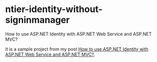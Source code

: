 # ntier-identity-without-signinmanager
How to use ASP.NET Identity with ASP.NET Web Service and ASP.NET MVC?

It is a sample project from my post [How to use ASP.NET Identity with ASP.NET Web Service and ASP.NET MVC?](http://codecultivation.com/how-to-use-asp-net-identity-with-asp-net-web-service-and-asp-net-mvc/).
